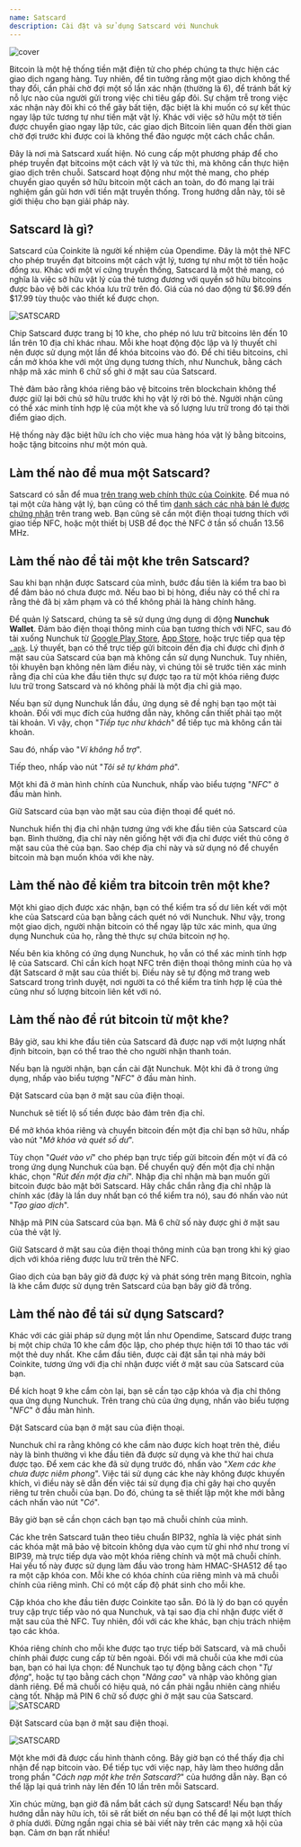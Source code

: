 ```yaml
---
name: Satscard
description: Cài đặt và sử dụng Satscard với Nunchuk
---
```

![cover](assets/cover.webp)

Bitcoin là một hệ thống tiền mặt điện tử cho phép chúng ta thực hiện các giao dịch ngang hàng. Tuy nhiên, để tin tưởng rằng một giao dịch không thể thay đổi, cần phải chờ đợi một số lần xác nhận (thường là 6), để tránh bất kỳ nỗ lực nào của người gửi trong việc chi tiêu gấp đôi. Sự chậm trễ trong việc xác nhận này đôi khi có thể gây bất tiện, đặc biệt là khi muốn có sự kết thúc ngay lập tức tương tự như tiền mặt vật lý. Khác với việc sở hữu một tờ tiền được chuyển giao ngay lập tức, các giao dịch Bitcoin liên quan đến thời gian chờ đợi trước khi được coi là không thể đảo ngược một cách chắc chắn.

Đây là nơi mà Satscard xuất hiện. Nó cung cấp một phương pháp để cho phép truyền đạt bitcoins một cách vật lý và tức thì, mà không cần thực hiện giao dịch trên chuỗi. Satscard hoạt động như một thẻ mang, cho phép chuyển giao quyền sở hữu bitcoin một cách an toàn, do đó mang lại trải nghiệm gần gũi hơn với tiền mặt truyền thống. Trong hướng dẫn này, tôi sẽ giới thiệu cho bạn giải pháp này.

## Satscard là gì?

Satscard của Coinkite là người kế nhiệm của Opendime. Đây là một thẻ NFC cho phép truyền đạt bitcoins một cách vật lý, tương tự như một tờ tiền hoặc đồng xu. Khác với một ví cứng truyền thống, Satscard là một thẻ mang, có nghĩa là việc sở hữu vật lý của thẻ tương đương với quyền sở hữu bitcoins được bảo vệ bởi các khóa lưu trữ trên đó. Giá của nó dao động từ $6.99 đến $17.99 tùy thuộc vào thiết kế được chọn.

![SATSCARD](assets/notext/01.webp)

Chip Satscard được trang bị 10 khe, cho phép nó lưu trữ bitcoins lên đến 10 lần trên 10 địa chỉ khác nhau. Mỗi khe hoạt động độc lập và lý thuyết chỉ nên được sử dụng một lần để khóa bitcoins vào đó. Để chi tiêu bitcoins, chỉ cần mở khóa khe với một ứng dụng tương thích, như Nunchuk, bằng cách nhập mã xác minh 6 chữ số ghi ở mặt sau của Satscard.

Thẻ đảm bảo rằng khóa riêng bảo vệ bitcoins trên blockchain không thể được giữ lại bởi chủ sở hữu trước khi họ vật lý rời bỏ thẻ. Người nhận cũng có thể xác minh tính hợp lệ của một khe và số lượng lưu trữ trong đó tại thời điểm giao dịch.

Hệ thống này đặc biệt hữu ích cho việc mua hàng hóa vật lý bằng bitcoins, hoặc tặng bitcoins như một món quà.

## Làm thế nào để mua một Satscard?

Satscard có sẵn để mua [trên trang web chính thức của Coinkite](https://store.coinkite.com/store/category/satscard). Để mua nó tại một cửa hàng vật lý, bạn cũng có thể tìm [danh sách các nhà bán lẻ được chứng nhận](https://coinkite.com/resellers) trên trang web.
Bạn cũng sẽ cần một điện thoại tương thích với giao tiếp NFC, hoặc một thiết bị USB để đọc thẻ NFC ở tần số chuẩn 13.56 MHz.
## Làm thế nào để tải một khe trên Satscard?

Sau khi bạn nhận được Satscard của mình, bước đầu tiên là kiểm tra bao bì để đảm bảo nó chưa được mở. Nếu bao bì bị hỏng, điều này có thể chỉ ra rằng thẻ đã bị xâm phạm và có thể không phải là hàng chính hãng.

Để quản lý Satscard, chúng ta sẽ sử dụng ứng dụng di động **Nunchuk Wallet**. Đảm bảo điện thoại thông minh của bạn tương thích với NFC, sau đó tải xuống Nunchuk từ [Google Play Store](https://play.google.com/store/apps/details?id=io.nunchuk.android), [App Store](https://apps.apple.com/us/app/nunchuk-bitcoin-wallet/id1563190073), hoặc trực tiếp qua tệp [`.apk`](https://github.com/nunchuk-io/nunchuk-android/releases).
Lý thuyết, bạn có thể trực tiếp gửi bitcoin đến địa chỉ được chỉ định ở mặt sau của Satscard của bạn mà không cần sử dụng Nunchuk. Tuy nhiên, tôi khuyên bạn không nên làm điều này, vì chúng tôi sẽ trước tiên xác minh rằng địa chỉ của khe đầu tiên thực sự được tạo ra từ một khóa riêng được lưu trữ trong Satscard và nó không phải là một địa chỉ giả mạo.

Nếu bạn sử dụng Nunchuk lần đầu, ứng dụng sẽ đề nghị bạn tạo một tài khoản. Đối với mục đích của hướng dẫn này, không cần thiết phải tạo một tài khoản. Vì vậy, chọn "*Tiếp tục như khách*" để tiếp tục mà không cần tài khoản.

Sau đó, nhấp vào "*Ví không hỗ trợ*".

Tiếp theo, nhấp vào nút "*Tôi sẽ tự khám phá*".

Một khi đã ở màn hình chính của Nunchuk, nhấp vào biểu tượng "*NFC*" ở đầu màn hình.

Giữ Satscard của bạn vào mặt sau của điện thoại để quét nó.

Nunchuk hiển thị địa chỉ nhận tương ứng với khe đầu tiên của Satscard của bạn. Bình thường, địa chỉ này nên giống hệt với địa chỉ được viết thủ công ở mặt sau của thẻ của bạn. Sao chép địa chỉ này và sử dụng nó để chuyển bitcoin mà bạn muốn khóa với khe này.

## Làm thế nào để kiểm tra bitcoin trên một khe?

Một khi giao dịch được xác nhận, bạn có thể kiểm tra số dư liên kết với một khe của Satscard của bạn bằng cách quét nó với Nunchuk. Như vậy, trong một giao dịch, người nhận bitcoin có thể ngay lập tức xác minh, qua ứng dụng Nunchuk của họ, rằng thẻ thực sự chứa bitcoin nợ họ.

Nếu bên kia không có ứng dụng Nunchuk, họ vẫn có thể xác minh tính hợp lệ của Satscard. Chỉ cần kích hoạt NFC trên điện thoại thông minh của họ và đặt Satscard ở mặt sau của thiết bị. Điều này sẽ tự động mở trang web Satscard trong trình duyệt, nơi người ta có thể kiểm tra tính hợp lệ của thẻ cũng như số lượng bitcoin liên kết với nó.

## Làm thế nào để rút bitcoin từ một khe?

Bây giờ, sau khi khe đầu tiên của Satscard đã được nạp với một lượng nhất định bitcoin, bạn có thể trao thẻ cho người nhận thanh toán.

Nếu bạn là người nhận, bạn cần cài đặt Nunchuk. Một khi đã ở trong ứng dụng, nhấp vào biểu tượng "*NFC*" ở đầu màn hình.

Đặt Satscard của bạn ở mặt sau của điện thoại.

Nunchuk sẽ tiết lộ số tiền được bảo đảm trên địa chỉ.

Để mở khóa khóa riêng và chuyển bitcoin đến một địa chỉ bạn sở hữu, nhấp vào nút "*Mở khóa và quét số dư*".

Tùy chọn "*Quét vào ví*" cho phép bạn trực tiếp gửi bitcoin đến một ví đã có trong ứng dụng Nunchuk của bạn. Để chuyển quỹ đến một địa chỉ nhận khác, chọn "*Rút đến một địa chỉ*".
Nhập địa chỉ nhận mà bạn muốn gửi bitcoin được bảo mật bởi Satscard. Hãy chắc chắn rằng địa chỉ nhập là chính xác (đây là lần duy nhất bạn có thể kiểm tra nó), sau đó nhấn vào nút "*Tạo giao dịch*".

Nhập mã PIN của Satscard của bạn. Mã 6 chữ số này được ghi ở mặt sau của thẻ vật lý.

Giữ Satscard ở mặt sau của điện thoại thông minh của bạn trong khi ký giao dịch với khóa riêng được lưu trữ trên thẻ NFC.

Giao dịch của bạn bây giờ đã được ký và phát sóng trên mạng Bitcoin, nghĩa là khe cắm được sử dụng trên Satscard của bạn bây giờ đã trống.

## Làm thế nào để tái sử dụng Satscard?

Khác với các giải pháp sử dụng một lần như Opendime, Satscard được trang bị một chip chứa 10 khe cắm độc lập, cho phép thực hiện tới 10 thao tác với một thẻ duy nhất. Khe cắm đầu tiên, được cài đặt sẵn tại nhà máy bởi Coinkite, tương ứng với địa chỉ nhận được viết ở mặt sau của Satscard của bạn.

Để kích hoạt 9 khe cắm còn lại, bạn sẽ cần tạo cặp khóa và địa chỉ thông qua ứng dụng Nunchuk. Trên trang chủ của ứng dụng, nhấn vào biểu tượng "*NFC*" ở đầu màn hình.

Đặt Satscard của bạn ở mặt sau của điện thoại.

Nunchuk chỉ ra rằng không có khe cắm nào được kích hoạt trên thẻ, điều này là bình thường vì khe đầu tiên đã được sử dụng và khe thứ hai chưa được tạo. Để xem các khe đã sử dụng trước đó, nhấn vào "*Xem các khe chưa được niêm phong*". Việc tái sử dụng các khe này không được khuyến khích, vì điều này sẽ dẫn đến việc tái sử dụng địa chỉ gây hại cho quyền riêng tư trên chuỗi của bạn. Do đó, chúng ta sẽ thiết lập một khe mới bằng cách nhấn vào nút "*Có*".

Bây giờ bạn sẽ cần chọn cách bạn tạo mã chuỗi chính của mình.

Các khe trên Satscard tuân theo tiêu chuẩn BIP32, nghĩa là việc phát sinh các khóa mật mã bảo vệ bitcoin không dựa vào cụm từ ghi nhớ như trong ví BIP39, mà trực tiếp dựa vào một khóa riêng chính và một mã chuỗi chính. Hai yếu tố này được sử dụng làm đầu vào trong hàm HMAC-SHA512 để tạo ra một cặp khóa con. Mỗi khe có khóa chính của riêng mình và mã chuỗi chính của riêng mình. Chỉ có một cấp độ phát sinh cho mỗi khe.

Cặp khóa cho khe đầu tiên được Coinkite tạo sẵn. Đó là lý do bạn có quyền truy cập trực tiếp vào nó qua Nunchuk, và tại sao địa chỉ nhận được viết ở mặt sau của thẻ NFC. Tuy nhiên, đối với các khe khác, bạn chịu trách nhiệm tạo các khóa.

Khóa riêng chính cho mỗi khe được tạo trực tiếp bởi Satscard, và mã chuỗi chính phải được cung cấp từ bên ngoài. Đối với mã chuỗi của khe mới của bạn, bạn có hai lựa chọn: để Nunchuk tạo tự động bằng cách chọn "*Tự động*", hoặc tự tạo bằng cách chọn "*Nâng cao*" và nhập vào không gian dành riêng. Để mã chuỗi có hiệu quả, nó cần phải ngẫu nhiên càng nhiều càng tốt.
Nhập mã PIN 6 chữ số được ghi ở mặt sau của Satscard.
![SATSCARD](assets/notext/26.webp)

Đặt Satscard của bạn ở mặt sau điện thoại.

![SATSCARD](assets/notext/27.webp)

Một khe mới đã được cấu hình thành công. Bây giờ bạn có thể thấy địa chỉ nhận để nạp bitcoin vào. Để tiếp tục với việc nạp, hãy làm theo hướng dẫn trong phần "*Cách nạp một khe trên Satscard?*" của hướng dẫn này.
Bạn có thể lặp lại quá trình này lên đến 10 lần trên mỗi Satscard.

Xin chúc mừng, bạn giờ đã nắm bắt cách sử dụng Satscard! Nếu bạn thấy hướng dẫn này hữu ích, tôi sẽ rất biết ơn nếu bạn có thể để lại một lượt thích ở phía dưới. Đừng ngần ngại chia sẻ bài viết này trên các mạng xã hội của bạn. Cảm ơn bạn rất nhiều!